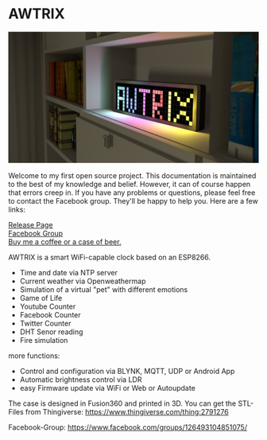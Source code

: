 # AWTRIX

![AWTRIX Preview](assets/awtrix.jpg? "AWTRIX")

Welcome to my first open source project. This documentation is maintained to the best of my knowledge and belief. However, it can of course happen that errors creep in. If you have any problems or questions, please feel free to contact the Facebook group. They'll be happy to help you. Here are a few links:  
  


[Release Page](https://awtrix.github.io)  
[Facebook Group](https://www.facebook.com/groups/126493104851075/)  
[Buy me a coffee or a case of beer.](https://www.paypal.com/donate/?token=zzOPTakpgoeB0p6MDyLKumNc01S-DTPuGZ-mUeZtBPR4mdEK9KA1rYjogoxp0cNHd59fO0&country.x=DE&locale.x=DE)  



AWTRIX is a smart WiFi-capable clock based on an ESP8266.

- Time and date via NTP server
- Current weather via Openweathermap
- Simulation of a virtual "pet" with different emotions 
- Game of Life 
- Youtube Counter
- Facebook Counter
- Twitter Counter
- DHT Senor reading
- Fire simulation

more functions: 
- Control and configuration via BLYNK, MQTT, UDP or Android App
- Automatic brightness control via LDR
- easy Firmware update via WiFi or Web or Autoupdate


The case is designed in Fusion360 and printed in 3D.
You can get the STL-Files from Thingiverse:
https://www.thingiverse.com/thing:2791276

Facebook-Group:
https://www.facebook.com/groups/126493104851075/
